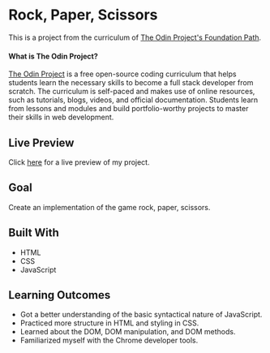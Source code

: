 # Rock, Paper, Scissors

This is a project from the curriculum of [The Odin Project's Foundation Path](https://www.theodinproject.com/courses/foundations/lessons/rock-paper-scissors).

#### What is The Odin Project?

[The Odin Project](https://www.theodinproject.com/about) is a free open-source coding curriculum that helps students learn the necessary skills to become a full stack developer from scratch. The curriculum is self-paced and makes use of online resources, such as tutorials, blogs, videos, and official documentation. Students learn from lessons and modules and build portfolio-worthy projects to master their skills in web development.

## Live Preview

Click [here](https://cineonizer.github.io/rock-paper-scissors/) for a live preview of my project.

## Goal

Create an implementation of the game rock, paper, scissors.

## Built With

* HTML
* CSS
* JavaScript

## Learning Outcomes

* Got a better understanding of the basic syntactical nature of JavaScript.
* Practiced more structure in HTML and styling in CSS.
* Learned about the DOM, DOM manipulation, and DOM methods.
* Familiarized myself with the Chrome developer tools.
